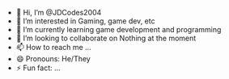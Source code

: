 - 👋 Hi, I’m @JDCodes2004
- 👀 I’m interested in Gaming, game dev, etc
- 🌱 I’m currently learning game development and programming
- 💞️ I’m looking to collaborate on Nothing at the moment
- 📫 How to reach me ...
- 😄 Pronouns: He/They
- ⚡ Fun fact: ...

<!---
JDCodes2004/JDCodes2004 is a ✨ special ✨ repository because its `README.md` (this file) appears on your GitHub profile.
You can click the Preview link to take a look at your changes.
--->
